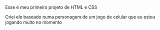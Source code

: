 Esse é meu primeiro projeto de HTML e CSS

Criei ele baseado numa personagem de um jogo de celular que eu estou jogando muito no momento
